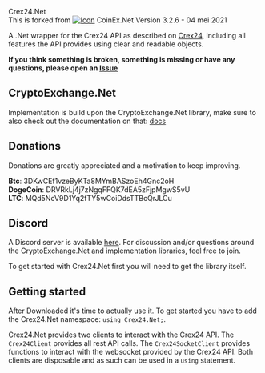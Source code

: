 Crex24.Net  
This is forked from 
<a target="_blank" rel="noopener noreferrer" href="https://github.com/JKorf/CoinEx.Net"><img src="https://github.com/JKorf/CoinEx.Net/raw/master/CoinEx.Net/Icon/icon.png?raw=true" alt="Icon" style="max-width:100%;"></a>
CoinEx.Net Version 3.2.6 - 04 mei 2021
 
A .Net wrapper for the Crex24 API as described on [Crex24](https://docs.crex24.com/trade-api/v2/), including all features the API provides using clear and readable objects.  

**If you think something is broken, something is missing or have any questions, please open an [Issue](https://github.com/hamedhossani/Crex24.Net/issues)**

## CryptoExchange.Net
Implementation is build upon the CryptoExchange.Net library, make sure to also check out the documentation on that: [docs](https://github.com/JKorf/CryptoExchange.Net)


## Donations
Donations are greatly appreciated and a motivation to keep improving.

**Btc**:       3DKwCEf1vzeByKTa8MYmBASzoEh4Gnc2oH  
**DogeCoin**:  DRVRkLj4j7zNgqFFQK7dEA5zFjpMgwS5vU  
**LTC**:       MQd5NcV9D1Yq2fTY5wCoiDdsTTBcQrJLCu 

## Discord
A Discord server is available [here](https://discord.gg/MSpeEtSY8t). For discussion and/or questions around the CryptoExchange.Net and implementation libraries, feel free to join.

To get started with Crex24.Net first you will need to get the library itself. 

## Getting started
After Downloaded it's time to actually use it. To get started you have to add the Crex24.Net namespace: `using Crex24.Net;`.

Crex24.Net provides two clients to interact with the Crex24 API. The  `Crex24Client`  provides all rest API calls. The `Crex24SocketClient` provides functions to interact with the websocket provided by the Crex24 API. Both clients are disposable and as such can be used in a `using` statement.
